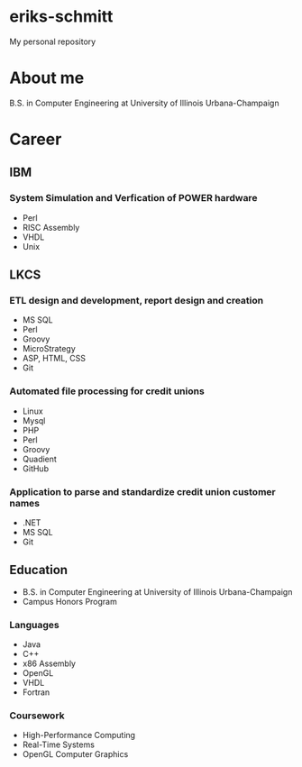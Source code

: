 # eriks-schmitt
My personal repository

# About me
B.S. in Computer Engineering at University of Illinois Urbana-Champaign

# Career

## IBM

 ### System Simulation and Verfication of POWER hardware
 - Perl
 - RISC Assembly
 - VHDL
 - Unix

## LKCS

  ### ETL design and development, report design and creation
  - MS SQL
  - Perl
  - Groovy
  - MicroStrategy
  - ASP, HTML, CSS
  - Git

  ### Automated file processing for credit unions
  - Linux
  - Mysql
  - PHP
  - Perl
  - Groovy
  - Quadient
  - GitHub

  ### Application to parse and standardize credit union customer names
  - .NET
  - MS SQL
  - Git

## Education
  - B.S. in Computer Engineering at University of Illinois Urbana-Champaign
  - Campus Honors Program
### Languages
- Java
- C++
- x86 Assembly
- OpenGL
- VHDL
- Fortran
### Coursework
- High-Performance Computing
- Real-Time Systems
- OpenGL Computer Graphics
